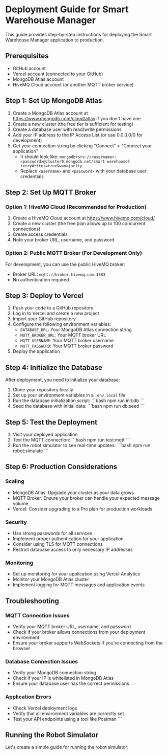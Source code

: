 # Deployment Guide for Smart Warehouse Manager

This guide provides step-by-step instructions for deploying the Smart Warehouse Manager application to production.

## Prerequisites

- GitHub account
- Vercel account (connected to your GitHub)
- MongoDB Atlas account
- HiveMQ Cloud account (or another MQTT broker service)

## Step 1: Set Up MongoDB Atlas

1. Create a MongoDB Atlas account at https://www.mongodb.com/cloud/atlas if you don't have one
2. Create a new cluster (the free tier is sufficient for testing)
3. Create a database user with read/write permissions
4. Add your IP address to the IP Access List (or use 0.0.0.0/0 for development)
5. Get your connection string by clicking "Connect" > "Connect your application"
   - It should look like: `mongodb+srv://<username>:<password>@cluster0.mongodb.net/smart-warehouse?retryWrites=true&w=majority`
   - Replace `<username>` and `<password>` with your database user credentials

## Step 2: Set Up MQTT Broker

### Option 1: HiveMQ Cloud (Recommended for Production)

1. Create a HiveMQ Cloud account at https://www.hivemq.com/cloud/
2. Create a new cluster (the free plan allows up to 100 concurrent connections)
3. Create access credentials
4. Note your broker URL, username, and password

### Option 2: Public MQTT Broker (For Development Only)

For development, you can use the public HiveMQ broker:
- Broker URL: `mqtt://broker.hivemq.com:1883`
- No authentication required

## Step 3: Deploy to Vercel

1. Push your code to a GitHub repository
2. Log in to Vercel and create a new project
3. Import your GitHub repository
4. Configure the following environment variables:
   - `DATABASE_URL`: Your MongoDB Atlas connection string
   - `MQTT_BROKER_URL`: Your MQTT broker URL
   - `MQTT_USERNAME`: Your MQTT broker username
   - `MQTT_PASSWORD`: Your MQTT broker password
5. Deploy the application

## Step 4: Initialize the Database

After deployment, you need to initialize your database:

1. Clone your repository locally
2. Set up your environment variables in a `.env.local` file
3. Run the database initialization script:
   \`\`\`bash
   npm run init:db
   \`\`\`
4. Seed the database with initial data:
   \`\`\`bash
   npm run db:seed
   \`\`\`

## Step 5: Test the Deployment

1. Visit your deployed application
2. Test the MQTT connection:
   \`\`\`bash
   npm run test:mqtt
   \`\`\`
3. Run the robot simulator to see real-time updates:
   \`\`\`bash
   npm run robot:simulate
   \`\`\`

## Step 6: Production Considerations

### Scaling

- MongoDB Atlas: Upgrade your cluster as your data grows
- MQTT Broker: Ensure your broker can handle your expected message volume
- Vercel: Consider upgrading to a Pro plan for production workloads

### Security

- Use strong passwords for all services
- Implement proper authentication for your application
- Consider using TLS for MQTT connections
- Restrict database access to only necessary IP addresses

### Monitoring

- Set up monitoring for your application using Vercel Analytics
- Monitor your MongoDB Atlas cluster
- Implement logging for MQTT messages and application events

## Troubleshooting

### MQTT Connection Issues

- Verify your MQTT broker URL, username, and password
- Check if your broker allows connections from your deployment environment
- Ensure your broker supports WebSockets if you're connecting from the browser

### Database Connection Issues

- Verify your MongoDB connection string
- Check if your IP is whitelisted in MongoDB Atlas
- Ensure your database user has the correct permissions

### Application Errors

- Check Vercel deployment logs
- Verify that all environment variables are correctly set
- Test your API endpoints using a tool like Postman
\`\`\`

## Running the Robot Simulator

Let's create a simple guide for running the robot simulator:
